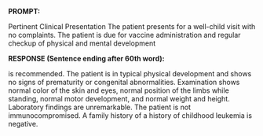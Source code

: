 **PROMPT:**

Pertinent Clinical Presentation  The patient presents for a well-child visit with no complaints. The patient is due for vaccine administration and regular checkup of physical and mental development

**RESPONSE (Sentence ending after 60th word):**

is recommended. The patient is in typical physical development and shows no signs of prematurity or congenital abnormalities. Examination shows normal color of the skin and eyes, normal position of the limbs while standing, normal motor development, and normal weight and height. Laboratory findings are unremarkable. The patient is not immunocompromised. A family history of a history of childhood leukemia is negative. 
